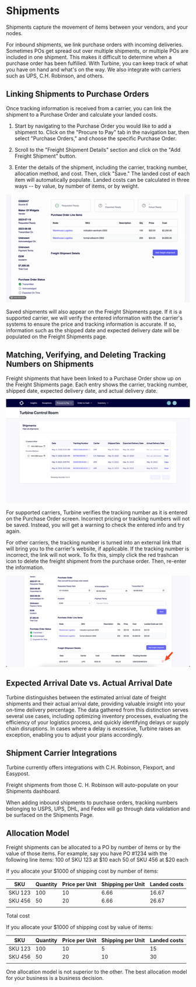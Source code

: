 # Shipments
Shipments capture the movement of items between your vendors, and your nodes.

For inbound shipments, we link purchase orders with incoming deliveries. Sometimes POs get spread out over multiple shipments, or multiple POs are included in one shipment. This makes it difficult to determine when a purchase order has been fulfilled. With Turbine, you can keep track of what you have on hand and what's on the way. We also integrate with carriers such as UPS, C.H. Robinson, and others.

## Linking Shipments to Purchase Orders

Once tracking information is received from a carrier, you can link the shipment to a Purchase Order and calculate your landed costs.

1. Start by navigating to the Purchase Order you would like to add a shipment to. Click on the "Procure to Pay" tab in the navigation bar, then select "Purchase Orders," and choose the specific Purchase Order.

2. Scroll to the "Freight Shipment Details" section and click on the "Add Freight Shipment" button.

3. Enter the details of the shipment, including the carrier, tracking number, allocation method, and cost. Then, click "Save." The landed cost of each item will automatically populate. Landed costs can be calculated in three ways -- by value, by number of items, or by weight.

![Adding a freight shipment](../../static/img/adding-a-freight-shipment.gif)

Saved shipments will also appear on the Freight Shipments page. If it is a supported carrier, we will verify the entered information with the carrier's systems to ensure the price and tracking information is accurate. If so, information such as the shipped date and expected delivery date will be populated on the Freight Shipments page.

## Matching, Verifying, and Deleting Tracking Numbers on Shipments

Freight shipments that have been linked to a Purchase Order show up on the Freight Shipments page. Each entry shows the carrier, tracking number, shipped date, expected delivery date, and actual delivery date. 

![Freight shipments](../../static/img/freight_shipments.png)

For supported carriers, Turbine verifies the tracking number as it is entered on the Purchase Order screen. Incorrect pricing or tracking numbers will not be saved. Instead, you will get a warning to check the entered info and try again.

For other carriers, the tracking number is turned into an external link that will bring you to the carrier's website, if applicable. If the tracking number is incorrect, the link will not work. To fix this, simply click the red trashcan icon to delete the freight shipment from the purchase order. Then, re-enter the information.

![Edit a freight shipment](../../static/img/delete_freight_shipments.png)

## Expected Arrival Date vs. Actual Arrival Date
Turbine distinguishes between the estimated arrival date of freight shipments and their actual arrival date, providing valuable insight into your on-time delivery percentage. The data gathered from this distinction serves several use cases, including optimizing inventory processes, evaluating the efficiency of your logistics process, and quickly identifying delays or supply chain disruptions. In cases where a delay is excessive, Turbine raises an exception, enabling you to adjust your plans accordingly. 

## Shipment Carrier Integrations
Turbine currently offers integrations with C.H. Robinson, Flexport, and Easypost. 

Freight shipments from those C. H. Robinson will auto-populate on your Shipments dashboard. 

When adding inbound shipments to purchase orders, tracking numbers 
belonging to USPS, UPS, DHL, and Fedex will go through data validation and be surfaced on the Shipments Page.

## Allocation Model

Freight shipments can be allocated to a PO by number of items or by the value of those items. 
For example, say you have PO #1234 with the following line items:
100 of SKU 123 at $10 each
50 of SKU 456 at $20 each

If you allocate your $1000 of shipping cost by number of items:

| SKU     | Quantity | Price per Unit | Shipping per Unit | Landed costs |
|---------|----------|----------------|----------|--------------|
| SKU 123 | 100      | 10             | 6.66     |  16.67       |
| SKU 456 | 50       | 20             | 6.66     |  26.67       |
|         |          |                |          |              |

Total cost 

If you allocate your $1000 of shipping cost by value of items:

| SKU     | Quantity | Price per Unit | Shipping per Unit | Landed costs |
|---------|----------|----------------|----------|--------------|
| SKU 123 | 100      | 10             | 5        |  15          |
| SKU 456 | 50       | 20             | 10       |  30          |
|         |          |                |          |              |


One allocation model is not superior to the other. The best allocation model for your business is a business decision. 